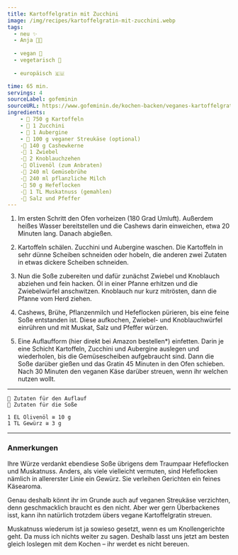 ```yaml
---
title: Kartoffelgratin mit Zucchini
image: /img/recipes/kartoffelgratin-mit-zucchini.webp
tags:
  - neu ✨
  - Anja 👩‍🍳
  
  - vegan 🌱
  - vegetarisch 🌿
  
  - europäisch 🇪🇺

time: 65 min.
servings: 4
sourceLabel: gofeminin
sourceURL: https://www.gofeminin.de/kochen-backen/veganes-kartoffelgratin-mit-zucchini-s4043581.html
ingredients:
    - 🥗 750 g Kartoffeln
    - 🥗 1 Zucchini
    - 🥗 1 Aubergine
    - 🥗 100 g veganer Streukäse (optional)
    -🧂 140 g Cashewkerne
    -🧂 1 Zwiebel
    -🧂 2 Knoblauchzehen
    -🧂 Olivenöl (zum Anbraten)
    -🧂 240 ml Gemüsebrühe
    -🧂 240 ml pflanzliche Milch
    -🧂 50 g Hefeflocken
    -🧂 1 TL Muskatnuss (gemahlen)
    -🧂 Salz und Pfeffer
---
```



1. Im ersten Schritt den Ofen vorheizen (180 Grad Umluft). Außerdem heißes Wasser bereitstellen und die Cashews darin einweichen, etwa 20 Minuten lang. Danach abgießen.

2. Kartoffeln schälen. Zucchini und Aubergine waschen. Die Kartoffeln in sehr dünne Scheiben schneiden oder hobeln, die anderen zwei Zutaten in etwas dickere Scheiben schneiden.

3. Nun die Soße zubereiten und dafür zunächst Zwiebel und Knoblauch abziehen und fein hacken. Öl in einer Pfanne erhitzen und die Zwiebelwürfel anschwitzen. Knoblauch nur kurz mitrösten, dann die Pfanne vom Herd ziehen.

4. Cashews, Brühe, Pflanzenmilch und Hefeflocken pürieren, bis eine feine Soße entstanden ist. Diese aufkochen, Zwiebel- und Knoblauchwürfel einrühren und mit Muskat, Salz und Pfeffer würzen.

5. Eine Auflaufform (hier direkt bei Amazon bestellen*) einfetten. Darin je eine Schicht Kartoffeln, Zucchini und Aubergine auslegen und wiederholen, bis die Gemüsescheiben aufgebraucht sind. Dann die Soße darüber gießen und das Gratin 45 Minuten in den Ofen schieben. Nach 30 Minuten den veganen Käse darüber streuen, wenn ihr welchen nutzen wollt.

<p></p>

***
    🥗 Zutaten für den Auflauf
    🧂 Zutaten für die Soße

    1 EL Olivenöl ≅ 10 g
    1 TL Gewürz ≅ 3 g
***

### Anmerkungen

Ihre Würze verdankt ebendiese Soße übrigens dem Traumpaar Hefeflocken und Muskatnuss. Anders, als viele vielleicht vermuten, sind Hefeflocken nämlich in allererster Linie ein Gewürz. Sie verleihen Gerichten ein feines Käsearoma.

Genau deshalb könnt ihr im Grunde auch auf veganen Streukäse verzichten, denn geschmacklich braucht es den nicht. Aber wer gern Überbackenes isst, kann ihn natürlich trotzdem übers vegane Kartoffelgratin streuen.

Muskatnuss wiederum ist ja sowieso gesetzt, wenn es um Knollengerichte geht. Da muss ich nichts weiter zu sagen. Deshalb lasst uns jetzt am besten gleich loslegen mit dem Kochen – ihr werdet es nicht bereuen.
